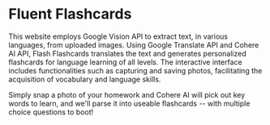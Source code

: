 
# Fluent Flashcards

This website employs Google Vision API to extract text, in various languages, from uploaded images. Using Google Translate API and Cohere AI API, Flash Flashcards translates the text and generates personalized flashcards for language learning of all levels. The interactive interface includes functionalities such as capturing and saving photos, facilitating the acquisition of vocabulary and language skills.

Simply snap a photo of your homework and Cohere AI will pick out key words to learn, and we'll parse it into useable flashcards -- with multiple choice questions to boot!
